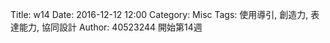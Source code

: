 Title: w14
Date: 2016-12-12 12:00
Category: Misc
Tags: 使用導引, 創造力, 表達能力, 協同設計
Author: 40523244
開始第14週